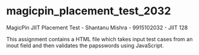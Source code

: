 # magicpin_placement_test_2032
MagicPin JIIT Placement Test - Shantanu Mishra - 9915102032 - JIIT 128


This assignment contains a HTML file which takes input test cases from an inout field and then validates the papsswords using JavaScript.
